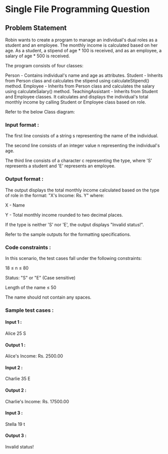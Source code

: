 # Single File Programming Question

## Problem Statement

Robin wants to create a program to manage an individual's dual roles as a student and an employee. The monthly income is calculated based on her age. As a student, a stipend of age * 100 is received, and as an employee, a salary of age * 500 is received.

The program consists of four classes:

Person - Contains individual's name and age as attributes.
Student - Inherits from Person class and calculates the stipend using calculateStipend() method.
Employee - Inherits from Person class and calculates the salary using calculateSalary() method.
TeachingAssistant - Inherits from Student and Employee classes. It calculates and displays the individual's total monthly income by calling Student or Employee class based on role.

Refer to the below Class diagram:

### Input format :

The first line consists of a string s representing the name of the individual.

The second line consists of an integer value n representing the individual's age.

The third line consists of a character c representing the type, where 'S' represents a student and 'E' represents an employee.

### Output format :

The output displays the total monthly income calculated based on the type of role in the format: "X's Income: Rs. Y" where:

X - Name

Y - Total monthly income rounded to two decimal places.

If the type is neither 'S' nor 'E', the output displays "Invalid status!".

Refer to the sample outputs for the formatting specifications.

### Code constraints :

In this scenario, the test cases fall under the following constraints:

18 ≤ n ≤ 80

Status: "S" or "E" (Case sensitive)

Length of the name ≤ 50

The name should not contain any spaces.

### Sample test cases :

#### Input 1 :

Alice
25
S

#### Output 1 :

Alice's Income: Rs. 2500.00

#### Input 2 :

Charlie
35
E

#### Output 2 :

Charlie's Income: Rs. 17500.00

#### Input 3 :

Stella
19
t

#### Output 3 :

Invalid status!

